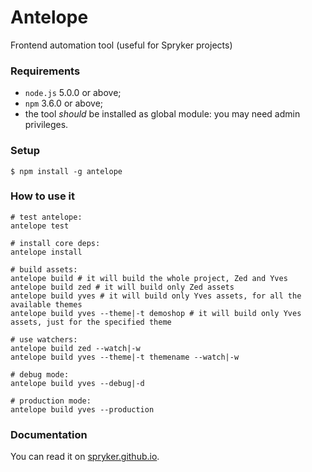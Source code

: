 # Antelope
Frontend automation tool (useful for Spryker projects)

### Requirements
- `node.js` 5.0.0 or above;
- `npm` 3.6.0 or above;
- the tool *should* be installed as global module: you may need admin privileges.

### Setup
```
$ npm install -g antelope
```

### How to use it
``` shell
# test antelope: 
antelope test
​
# install core deps: 
antelope install
​
# build assets:
antelope build # it will build the whole project, Zed and Yves
antelope build zed # it will build only Zed assets
antelope build yves # it will build only Yves assets, for all the available themes
antelope build yves --theme|-t demoshop # it will build only Yves assets, just for the specified theme
​
# use watchers:
antelope build zed --watch|-w
antelope build yves --theme|-t themename --watch|-w
​
# debug mode:
antelope build yves --debug|-d
​
# production mode:
antelope build yves --production
```

### Documentation
You can read it on [spryker.github.io](http://spryker.github.io).
